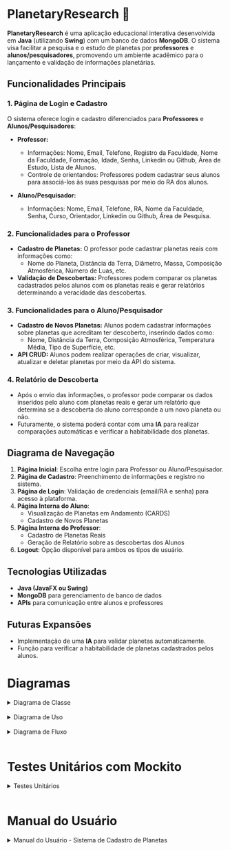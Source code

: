 # PlanetaryResearch 🌌

**PlanetaryResearch** é uma aplicação educacional interativa desenvolvida em **Java** (utilizando **Swing**) com um banco de dados **MongoDB**. O sistema visa facilitar a pesquisa e o estudo de planetas por **professores** e **alunos/pesquisadores**, promovendo um ambiente acadêmico para o lançamento e validação de informações planetárias.

## Funcionalidades Principais

### 1. Página de Login e Cadastro
O sistema oferece login e cadastro diferenciados para **Professores** e **Alunos/Pesquisadores**:
- **Professor:**
  - Informações: Nome, Email, Telefone, Registro da Faculdade, Nome da Faculdade, Formação, Idade, Senha, Linkedin ou Github, Área de Estudo, Lista de Alunos.
  - Controle de orientandos: Professores podem cadastrar seus alunos para associá-los às suas pesquisas por meio do RA dos alunos.

- **Aluno/Pesquisador:**
  - Informações: Nome, Email, Telefone, RA, Nome da Faculdade, Senha, Curso, Orientador, Linkedin ou Github, Área de Pesquisa.

### 2. Funcionalidades para o Professor
- **Cadastro de Planetas:** O professor pode cadastrar planetas reais com informações como:
  - Nome do Planeta, Distância da Terra, Diâmetro, Massa, Composição Atmosférica, Número de Luas, etc.
- **Validação de Descobertas:** Professores podem comparar os planetas cadastrados pelos alunos com os planetas reais e gerar relatórios determinando a veracidade das descobertas.

### 3. Funcionalidades para o Aluno/Pesquisador
- **Cadastro de Novos Planetas:** Alunos podem cadastrar informações sobre planetas que acreditam ter descoberto, inserindo dados como:
  - Nome, Distância da Terra, Composição Atmosférica, Temperatura Média, Tipo de Superfície, etc.
- **API CRUD:** Alunos podem realizar operações de criar, visualizar, atualizar e deletar planetas por meio da API do sistema.

### 4. Relatório de Descoberta
- Após o envio das informações, o professor pode comparar os dados inseridos pelo aluno com planetas reais e gerar um relatório que determina se a descoberta do aluno corresponde a um novo planeta ou não.
- Futuramente, o sistema poderá contar com uma **IA** para realizar comparações automáticas e verificar a habitabilidade dos planetas.

## Diagrama de Navegação

1. **Página Inicial**: Escolha entre login para Professor ou Aluno/Pesquisador.
2. **Página de Cadastro**: Preenchimento de informações e registro no sistema.
3. **Página de Login**: Validação de credenciais (email/RA e senha) para acesso à plataforma.
4. **Página Interna do Aluno**:
   - Visualização de Planetas em Andamento (CARDS)
   - Cadastro de Novos Planetas
5. **Página Interna do Professor**:
   - Cadastro de Planetas Reais
   - Geração de Relatório sobre as descobertas dos Alunos
6. **Logout**: Opção disponível para ambos os tipos de usuário.

## Tecnologias Utilizadas
- **Java (JavaFX ou Swing)**
- **MongoDB** para gerenciamento de banco de dados
- **APIs** para comunicação entre alunos e professores

## Futuras Expansões
- Implementação de uma **IA** para validar planetas automaticamente.
- Função para verificar a habitabilidade de planetas cadastrados pelos alunos.


# Diagramas

<details>
<summary> Diagrama de Classe</summary>

``` mermaid

classDiagram
    class Aluno {
        +String nome
        +String email
        +String telefone
        +String ra
        +String nomeFaculdade
        +String senha
        +String curso
        +String orientador
        +String linkedinGithub
        +String areaDePesquisa
        +String tipoUsuario
        +cadastrar()
        +login()
        +cadastrarPlanetas()
        +verPlaneta()
        +atualizarPlaneta()
        +deletarPlaneta()
    }

    class Professor {
        +String nome
        +String email
        +String telefone
        +String registroFaculdade
        +String nomeFaculdade
        +String formacao
        +String idade
        +String senha
        +String linkedinGithub
        +String areaDeEstudo
        +List<String> alunos
        +String tipoUsuario
        +cadastrar()
        +fazerLogin()
        +cadastrarPlaneta()
        +gerarRelatorio()
    }

    class Planeta {
        +String id
        +String nomePlaneta
        +double distanciaDaTerra
        +String foto
        +double diametro
        +double massa
        +String composicaoAtmosferica
        +double temperaturaMedia
        +int numeroDeLuas
        +String periodoOrbital
        +String tipoDeSuperficie
        +String atividadeGeologica
        +String possibilidadeDeAgua
        +String campoMagnetico
        +String radiacao
        +String gravidade
        +String caracteristicasEspeciais
        +String tipo
        +String idAluno
        +listarPesquisasAll()
        +listarPesquisasAluno()
        +listarPlanetaProfessor()
    }

    %% Relationships
    Aluno "1" --> "0..*" Planeta : cadastra >
    Professor "1" --> "0..*" Planeta : cadastra >
    Professor "1" --> "0..*" Aluno : mentor >
    Aluno "1" --> "0..1" Professor : tem mentor >
    Planeta "1" --> "0..1" Aluno : associado a >
    Planeta "1" --> "0..1" Professor : associado a >

```

</details>

<br>

<details>
<summary> Diagrama de Uso</summary>

``` mermaid

%%{ flowchart: { "nodeSpacing": 50, "edgeSpacing": 20, "curve": "linear" } }%%
graph TD
    A[Professor] -->|Se Cadastrar| UC1[Cadastro]
    A -->|Fazer Login| UC2[Login]
    A -->|Cadastrar Planeta| UC3[Cadastrar Planeta]
    A -->|Gerar Relatório| UC4[Gerar Relatório]
    
    B[Aluno] -->|Se Cadastrar| UC5[Cadastro]
    B -->|Fazer Login| UC6[Login]
    B -->|Cadastrar Planeta| UC7[Cadastrar Planeta]
    B -->|Atualizar Planeta| UC8[Atualizar Planeta]
    B -->|Excluir Planeta| UC9[Excluir Planeta]


```

</details>

<br>

<details>
<summary> Diagrama de Fluxo</summary>

``` mermaid

%%{ init: { "theme": "default" } }%%
graph TD
    A[Início] --> B[Se cadastrar]
    B --> C[Fazer login]
    C --> D{Professor ou Aluno?}
    D --> E[Ações do Professor]
    E --> F[– Cadastrar Planeta]
    E --> G[– Gerar Relatório]
    D --> H[Ações do Aluno]
    H --> I[– Cadastrar Planeta]
    H --> J[– Atualizar Planeta]
    H --> K[– Excluir Planeta]
    K --> L[Fim]


```

</details>

<br>

# Testes Unitários com Mockito 

<details>
  <summary> Testes Unitários</summary>

  - **Relatório Controller**  
  ![relatorioController](teste_unitarios/relatorioController.png)

  - **Professor Controller**  
  ![professorController](teste_unitarios/professorController.png)

  - **Pesquisa Controller**  
  ![pesquisaController](teste_unitarios/pesquisaController.png)

  - **Login Controller**  
  ![loginController](teste_unitarios/loginController.png)

  - **Aluno Controller**  
  ![alunoController](teste_unitarios/alunoController.png)

</details>

<br>

# Manual do Usuário

<details>

<summary> Manual do Usuário - Sistema de Cadastro de Planetas </summary>

## Funcionalidades

### Para Professores
- **Cadastro**: Professores podem se cadastrar no sistema fornecendo informações básicas.
- **Login**: Professores podem fazer login utilizando suas credenciais.
- **Cadastrar Planeta**: Professores têm a opção de cadastrar um planeta, incluindo detalhes como nome, tipo, e características.
- **Gerar Relatório**: Professores podem gerar um relatório comparativo entre um planeta real e o planeta cadastrado por um aluno.

### Para Alunos
- **Cadastro**: Alunos podem se cadastrar no sistema fornecendo informações básicas.
- **Login**: Alunos podem fazer login utilizando suas credenciais.
- **Cadastrar Planeta**: Alunos podem cadastrar um planeta que descobriram, inserindo informações detalhadas.
- **Atualizar Planeta**: Alunos têm a opção de atualizar as informações de um planeta que já cadastraram.
- **Excluir Planeta**: Alunos podem excluir um planeta do seu cadastro se desejarem.

## Como Usar

1. **Cadastro**: 
   - Acesse a opção de cadastro.
   - Preencha os campos obrigatórios e envie o formulário.

2. **Login**: 
   - Acesse a opção de login.
   - Insira suas credenciais (nome de usuário e senha).

3. **Ações**:
   - **Professores**: Após o login, você pode cadastrar planetas e gerar relatórios com base em Planetas existentes e os Planetas dos Aluno.
   - **Alunos**: Após o login, você pode cadastrar, atualizar e excluir planetas.
4. **Cadastro de Planetas**:
   - **Professores**: Pode cadastrar planetas existentes com base nos campos existentes para cadastro, após o cadastro do planeta ele aparecerá na tela de relatório como uma opção para a comparação do relatório.
   - **Alunos**: Podem Cadastrar, Visualizar, Editar e Deletar planetas. Após o envio do planeta ele irá aparecer para o professor na página de realatório, para posteriormente ser gerado um relatório.
5. **Geração de Relatórios**: O acesso é apenas para o Professor. Nessa tela aparecerá duas opções para selecionar, um campo com os planetas reais cadastrados pelo professor, e um campo com os planetas cadastrados pelos alunos. Ao selecionar dois dentres esses planetas e clicar em gerar relatório, um arquivo txt será gerado com o nome do planeta do aluno(os nomes dos planetas são únicos). No relatório será apresentado perspectivas de comparação entre os dois planetas e um nível de similaridade será apresentado.
</details>